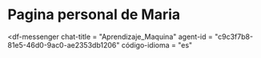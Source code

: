 # Pagina personal de Maria
<script src = "https://www.gstatic.com/dialogflow-console/fast/messenger/bootstrap.js?v=1"> </script>
<df-messenger
  chat-title = "Aprendizaje_Maquina"
  agent-id = "c9c3f7b8-81e5-46d0-9ac0-ae2353db1206"
  código-idioma = "es"
> </df-messenger>

